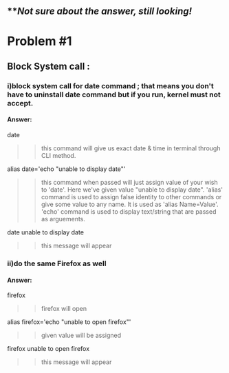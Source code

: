 ## *************Not sure about the answer, still looking!***********

# Problem #1   
## Block System call : 

### i)block system call for date command ; that means you don't have to uninstall date command but if you run, kernel must not accept.
#### Answer:

date 
>> this command will give us exact date & time in terminal through CLI method.

 alias date='echo "unable to display date"'
>> this command when passed will just assign value of your wish to 'date'. Here we've given value "unable to display date".
>> 'alias' command is used to assign false identity to other commands or give some value to any name. It is used as 'alias Name=Value'.
>> 'echo' command is used to display text/string that are passed as arguements.

 date
unable to display date 
>>this message will appear

### ii)do the same Firefox as well
#### Answer:
 
 firefox 
>>firefox will open

 alias firefox='echo "unable to open firefox"'
>>given value will be assigned

 firefox
unable to open firefox 
>>this message will appear

